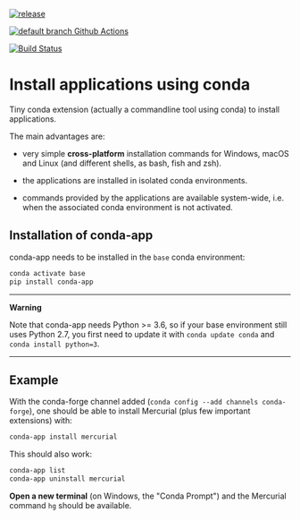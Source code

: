 [![release](https://img.shields.io/pypi/v/conda-app.svg)](https://pypi.python.org/pypi/conda-app/)

[![default branch Github Actions](https://github.com/fluiddyn/conda-app/actions/workflows/ci.yml/badge.svg?branch=branch/default)](https://github.com/fluiddyn/conda-app/actions)

[![Build Status](https://ci.appveyor.com/api/projects/status/github/fluiddyn/conda-app?svg=true)](https://ci.appveyor.com/project/fluiddyn/conda-app)

# Install applications using conda

Tiny conda extension (actually a commandline tool using conda) to install
applications.

The main advantages are:

- very simple **cross-platform** installation commands for Windows, macOS and
  Linux (and different shells, as bash, fish and zsh).

- the applications are installed in isolated conda environments.

- commands provided by the applications are available system-wide, i.e. when
  the associated conda environment is not activated.

## Installation of conda-app

conda-app needs to be installed in the `base` conda environment:

```bash
conda activate base
pip install conda-app
```

-----------
**Warning**

Note that conda-app needs Python >= 3.6, so if your base environment still uses
Python 2.7, you first need to update it with `conda update conda` and `conda
install python=3`.

-----------

## Example

With the conda-forge channel added (`conda config --add channels conda-forge`),
one should be able to install Mercurial (plus few important extensions) with:

```bash
conda-app install mercurial
```

This should also work:

```bash
conda-app list
conda-app uninstall mercurial
```

**Open a new terminal** (on Windows, the "Conda Prompt") and the Mercurial
command `hg` should be available.